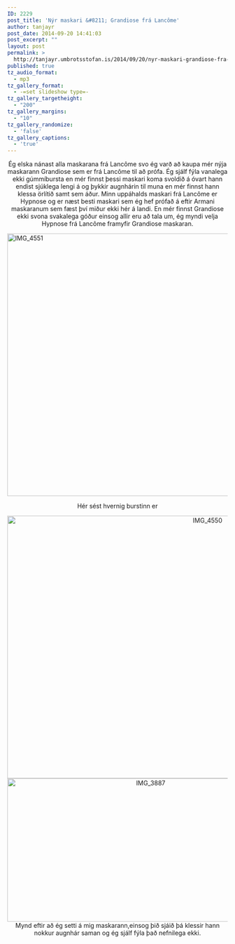 ```yaml
---
ID: 2229
post_title: 'Nýr maskari &#8211; Grandiose frá Lancôme'
author: tanjayr
post_date: 2014-09-20 14:41:03
post_excerpt: ""
layout: post
permalink: >
  http://tanjayr.umbrotsstofan.is/2014/09/20/nyr-maskari-grandiose-fra-lancome/
published: true
tz_audio_format:
  - mp3
tz_gallery_format:
  - -=set slideshow type=-
tz_gallery_targetheight:
  - "200"
tz_gallery_margins:
  - "10"
tz_gallery_randomize:
  - 'false'
tz_gallery_captions:
  - 'true'
---
```

<p style="text-align: center;">Ég elska nánast alla maskarana frá Lancôme svo ég varð að kaupa mér nýja maskarann Grandiose sem er frá Lancôme til að prófa. Ég sjálf fýla vanalega ekki gúmmíbursta en mér finnst þessi maskari koma svoldið á óvart hann endist sjúklega lengi á og þykkir augnhárin til muna en mér finnst hann klessa örlítið samt sem áður. Minn uppáhalds maskari frá Lancôme er Hypnose og er næst besti maskari sem ég hef prófað á eftir Armani maskaranum sem fæst því miður ekki hér á landi. En mér finnst Grandiose ekki svona svakalega góður einsog allir eru að tala um, ég myndi velja Hypnose frá Lancôme framyfir Grandiose maskaran.</p>
<img class="aligncenter size-large wp-image-2230" src="http://www.tanjayr.com/wp-content/uploads/2014/09/IMG_4551-1024x682.jpg" alt="IMG_4551" width="900" height="599" />
<p style="text-align: center;"><!--more-->Hér sést hvernig burstinn er</p>
<p style="text-align: center;"><img class="aligncenter size-large wp-image-2231" src="http://www.tanjayr.com/wp-content/uploads/2014/09/IMG_4550-1024x682.jpg" alt="IMG_4550" width="900" height="599" /><img class="aligncenter size-full wp-image-2232" src="http://www.tanjayr.com/wp-content/uploads/2014/09/IMG_3887.jpg" alt="IMG_3887" width="640" height="327" />Mynd eftir að ég setti á mig maskarann,einsog þið sjáið þá klessir hann nokkur augnhár saman og ég sjálf fýla það nefnilega ekki.</p>